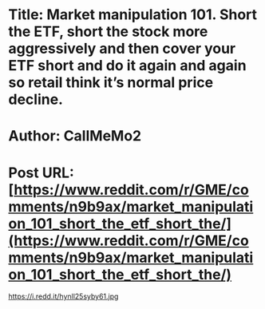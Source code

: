 # Title: Market manipulation 101. Short the ETF, short the stock more aggressively and then cover your ETF short and do it again and again so retail think it’s normal price decline.
# Author: CallMeMo2
# Post URL: [https://www.reddit.com/r/GME/comments/n9b9ax/market_manipulation_101_short_the_etf_short_the/](https://www.reddit.com/r/GME/comments/n9b9ax/market_manipulation_101_short_the_etf_short_the/)


https://i.redd.it/hynll25syby61.jpg